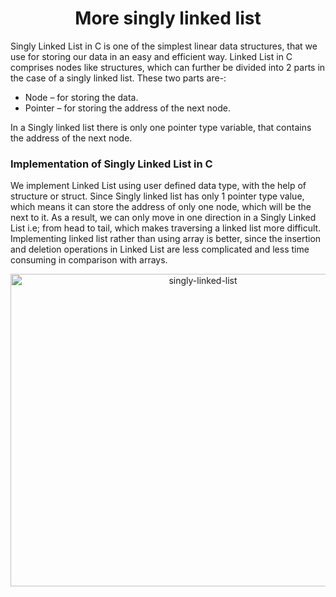 <h1 align="center"> More singly linked list </h1>

Singly Linked List in C is one of the simplest linear data structures, that we use for storing our data in an easy and efficient way.  Linked List in C comprises nodes like structures, which can further be divided into 2 parts in the case of a singly linked list. These two parts are-:

- Node – for storing the data.
- Pointer – for storing the address of the next node.

In a Singly linked list there is only one pointer type variable, that contains the address of the next node.

<h3> Implementation of Singly Linked List in C </h3>

We implement Linked List  using user defined data type, with the help of structure or struct. Since Singly linked list has only 1 pointer type value, which means it can store the address of only one node, which will be  the next to it. As a result, we can only move in one direction in a Singly Linked List i.e; from head to tail, which makes traversing a linked list more difficult. Implementing  linked list  rather than using array is better, since the insertion and deletion operations in  Linked List are less complicated and less time consuming in comparison with arrays.
<br>
<div align="center"> 

<img src="https://prepinsta.com/wp-content/uploads/2023/02/Singly-linked-list-in-C-1024x819.png" alt="singly-linked-list" width="600px" height="500px" />

</div>
